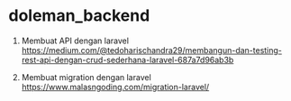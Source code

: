 # doleman_backend
1. Membuat API dengan laravel
https://medium.com/@tedoharischandra29/membangun-dan-testing-rest-api-dengan-crud-sederhana-laravel-687a7d96ab3b

2. Membuat migration dengan laravel
https://www.malasngoding.com/migration-laravel/